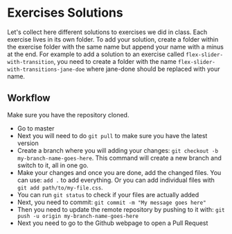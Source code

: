 # Exercises Solutions

Let's collect here different solutions to exercises we did in class.
Each exercise lives in its own folder. To add your solution, create a folder within the exercise folder with the same name but append your name with a minus at the end. For example to add a solution to an exercise called `flex-slider-with-transition`, you need to create a folder with the name `flex-slider-with-transitions-jane-doe` where jane-done should be replaced with your name.

## Workflow

Make sure you have the repository cloned.

* Go to master
* Next you will need to do `git pull` to make sure you have the latest version
* Create a branch where you will adding your changes: `git checkout -b my-branch-name-goes-here`. This command will create a new branch and switch to it, all in one go.
* Make your changes and once you are done, add the changed files. You can use: `add .` to add everything. Or you can add individual files with `git add path/to/my-file.css`.
* You can run `git status` to check if your files are actually added
* Next, you need to commit: `git commit -m "My message goes here"`
* Then you need to update the remote repository by pushing to it with: `git push -u origin my-branch-name-goes-here`
* Next you need to go to the Github webpage to open a Pull Request
